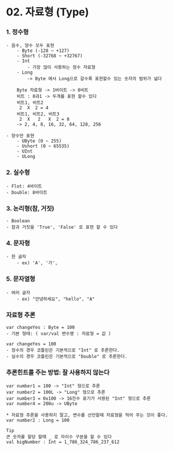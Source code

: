 # 02. 자료형 (Type)

### 1. 정수형
    - 음수, 양수 모두 표현
        - Byte (-128 ~ +127)
        - Short (-32768 ~ +32767)
        - Int
            - 가장 많이 사용하는 정수 자료형
        - Long
            -> Byte 에서 Long으로 갈수록 표현할수 있는 숫자의 범위가 넓다

        Byte 자료형 -> 1바이트 -> 8비트
        비트 : 0과1 -> 두개를 표현 할수 있다
        비트1, 비트2
         2  X  2 = 4
        비트1, 비트2, 비트3
         2  X   2   X  2 = 8
        -> 2, 4, 8, 16, 32, 64, 128, 256

    - 양수만 표현
        - UByte (0 ~ 255)
        - Ushort (0 ~ 65535)
        - UInt
        - ULong

### 2. 실수형
    - Flot: 4바이트
    - Double: 8바이트

### 3. 논리형(참, 거짓)
    - Boolean
    - 참과 거짓을 'True', 'False' 로 표현 할 수 있다

### 4. 문자형
    - 한 글자
        - ex) 'A', '가',

### 5. 문자열형
    - 여러 글자
        - ex) "안녕하세요", "hello", "A"

### 자료형 추론
    var changeYes : Byte = 100
    - 기본 형태: ( var/val 변수명 : 자료형 = 값 )

    var changeYes = 100
    - 정수의 경우 코틀린은 기본적으로 "Int" 로 추론한다.
    - 실수의 경우 코틀린은 기본적으로 "Double" 로 추론한다.

### 추론힌트를 주는 방법: 잘 사용하지 않는다
    var number1 = 100 -> "Int" 형으로 추론
    var number2 = 100L -> "Long" 형으로 추론
    var number3 = 0x100 -> 16진수 표기가 사용된 "Int" 형으로 추론
    var number4 = 200u -> UByte

    * 자료형 추론을 사용하지 말고, 변수를 선언할때 자료형을 적어 주는 것이 좋다.
    var number2 : Long = 100

    Tip
    큰 숫자를 할당 할때 _ 로 자리수 구분을 할 수 있다
    val bigNumber : Int = 1_786_324_786_237_612
